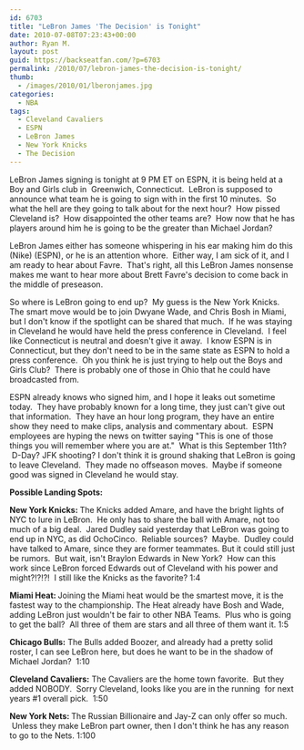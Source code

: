 ```yaml
---
id: 6703
title: "LeBron James 'The Decision' is Tonight"
date: 2010-07-08T07:23:43+00:00
author: Ryan M.
layout: post
guid: https://backseatfan.com/?p=6703
permalink: /2010/07/lebron-james-the-decision-is-tonight/
thumb:
  - /images/2010/01/lberonjames.jpg
categories:
  - NBA
tags:
  - Cleveland Cavaliers
  - ESPN
  - LeBron James
  - New York Knicks
  - The Decision
---
```


<div class="entry">
  <p>
    LeBron James signing is tonight at 9 PM ET on ESPN, it is being held at a Boy and Girls club in  Greenwich, Connecticut.  LeBron is supposed to announce what team he is going to sign with in the first 10 minutes.  So what the hell are they going to talk about for the next hour?  How pissed Cleveland is?  How disappointed the other teams are?  How now that he has players around him he is going to be the greater than Michael Jordan?
  </p>

  <p>
    LeBron James either has someone whispering in his ear making him do this (Nike) (ESPN), or he is an attention whore.  Either way, I am sick of it, and I am ready to hear about Favre.  That's right, all this LeBron James nonsense makes me want to hear more about Brett Favre's decision to come back in the middle of preseason.
  </p>

  <p>
    So where is LeBron going to end up?  My guess is the New York Knicks.  The smart move would be to join Dwyane Wade, and Chris Bosh in Miami, but I don't know if the spotlight can be shared that much.  If he was staying in Cleveland he would have held the press conference in Cleveland.  I feel like Connecticut is neutral and doesn't give it away.  I know ESPN is in Connecticut, but they don't need to be in the same state as ESPN to hold a press conference.  Oh you think he is just trying to help out the Boys and Girls Club?  There is probably one of those in Ohio that he could have broadcasted from.
  </p>

  <p>
    ESPN already knows who signed him, and I hope it leaks out sometime today.  They have probably known for a long time, they just can't give out that information.  They have an hour long program, they have an entire show they need to make clips, analysis and commentary about.  ESPN employees are hyping the news on twitter saying "This is one of those things you will remember where you are at."  What is this September 11th?  D-Day? JFK shooting? I don't think it is ground shaking that LeBron is going to leave Cleveland.  They made no offseason moves.  Maybe if someone good was signed in Cleveland he would stay.
  </p>

  <p>
    <strong>Possible Landing Spots:</strong>
  </p>

  <p>
    <strong>New York Knicks: </strong>The Knicks added Amare, and have the bright lights of NYC to lure in LeBron.  He only has to share the ball with Amare, not too much of a big deal.  Jared Dudley said yesterday that LeBron was going to end up in NYC, as did OchoCinco.  Reliable sources?  Maybe.  Dudley could have talked to Amare, since they are former teammates. But it could still just be rumors.  But wait, isn't Braylon Edwards in New York?  How can this work since LeBron forced Edwards out of Cleveland with his power and might?!?!?!  I still like the Knicks as the favorite? 1:4
  </p>

  <p>
    <strong>Miami Heat: </strong>Joining the Miami heat would be the smartest move, it is the fastest way to the championship. The Heat already have Bosh and Wade, adding LeBron just wouldn't be fair to other NBA Teams.  Plus who is going to get the ball?  All three of them are stars and all three of them want it. 1:5
  </p>

  <p>
    <strong>Chicago Bulls:</strong> The Bulls added Boozer, and already had a pretty solid roster, I can see LeBron here, but does he want to be in the shadow of Michael Jordan?  1:10
  </p>

  <p>
    <strong>Cleveland Cavaliers:</strong> The Cavaliers are the home town favorite.  But they added NOBODY.  Sorry Cleveland, looks like you are in the running  for next years #1 overall pick.  1:50
  </p>

  <p>
    <strong>New York Nets: </strong> The Russian Billionaire and Jay-Z can only offer so much.  Unless they make LeBron part owner, then I don't think he has any reason to go to the Nets. 1:100
  </p>
</div>
